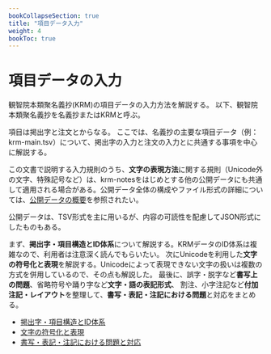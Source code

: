 ```yaml
---
bookCollapseSection: true
title: "項目データ入力"
weight: 4
bookToc: true
---
```



# 項目データの入力

観智院本類聚名義抄(KRM)の項目データの入力方法を解説する。
以下、観智院本類聚名義抄を名義抄またはKRMと呼ぶ。

項目は掲出字と注文とからなる。
ここでは、名義抄の主要な項目データ（例：krm-main.tsv）について、掲出字の入力と注文の入力とに共通する事項を中心に解説する。

この文書で説明する入力規則のうち、**文字の表現方法**に関する規則（Unicode外の文字、特殊記号など）は、krm-notesをはじめとする他の公開データにも共通して適用される場合がある。公開データ全体の構成やファイル形式の詳細については、[公開データの概要](/docs/notes/krm-main/contens/)を参照されたい。

公開データは、TSV形式を主に用いるが、内容の可読性を配慮してJSON形式にしたものもある。


まず、**掲出字・項目構造とID体系**について解説する。KRMデータのID体系は複雑なので、利用者は注意深く読んでもらいたい。
次にUnicodeを利用した**文字の符号化と表現**を解説する。Unicodeによって表現できない文字の扱いは複数の方式を併用しているので、その点も解説した。
最後に、誤字・脱字など**書写上の問題**、省略符号や踊り字など**文字・語の表記形式**、
割注、小字注記など**付加注記・レイアウト**を整理して、**書写・表記・注記における問題**と対応をまとめる。

- [掲出字・項目構造とID体系](/docs/notes/krm-main/item-input/1-id/)
- [文字の符号化と表現](/docs/notes/krm-main/item-input/2-char/)
- [書写・表記・注記における問題と対応](/docs/notes/krm-main/item-input/3-handling/)
